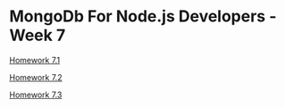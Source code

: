 # MongoDb For Node.js Developers - Week 7

[Homework 7.1](hw7_1/hw7_1.md)

[Homework 7.2](hw7_2/hw7_2.md)

[Homework 7.3](hw7_3/hw7_3.md)

